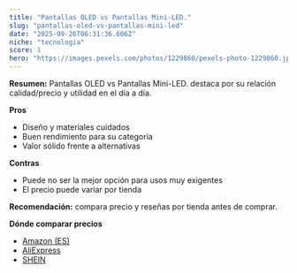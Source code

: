 ```yaml
---
title: "Pantallas OLED vs Pantallas Mini-LED."
slug: "pantallas-oled-vs-pantallas-mini-led"
date: "2025-09-26T06:31:36.606Z"
niche: "tecnologia"
score: 1
hero: "https://images.pexels.com/photos/1229860/pexels-photo-1229860.jpeg?auto=compress&cs=tinysrgb&fit=crop&h=627&w=1200&auto=compress&cs=tinysrgb&w=1200&h=675&fit=crop"
---
```


**Resumen:** Pantallas OLED vs Pantallas Mini-LED. destaca por su relación calidad/precio y utilidad en el día a día.

**Pros**
- Diseño y materiales cuidados
- Buen rendimiento para su categoría
- Valor sólido frente a alternativas

**Contras**
- Puede no ser la mejor opción para usos muy exigentes
- El precio puede variar por tienda

**Recomendación:** compara precio y reseñas por tienda antes de comprar.

**Dónde comparar precios**
- [Amazon (ES)](https://www.amazon.es/s?k=Pantallas%20OLED%20vs%20Pantallas%20Mini-LED.&tag=teknovashop25-21)
- [AliExpress](https://www.aliexpress.com/wholesale?SearchText=Pantallas%20OLED%20vs%20Pantallas%20Mini-LED.)
- [SHEIN](https://www.shein.com/pdsearch/Pantallas%20OLED%20vs%20Pantallas%20Mini-LED.)